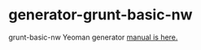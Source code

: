 # generator-grunt-basic-nw
grunt-basic-nw Yeoman generator
[manual is here.](http://qiita.com/nowri/items/98cbc66bde78d1ae19f1)
